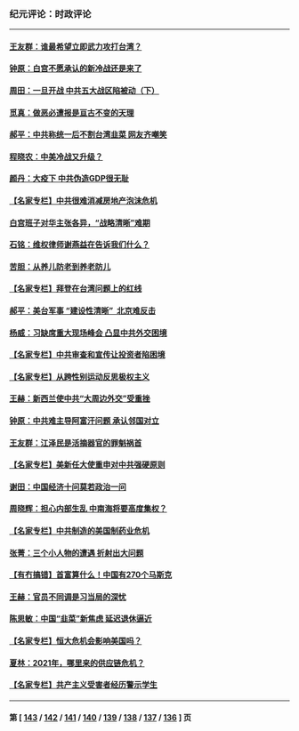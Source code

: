 ### 纪元评论：时政评论
---
#### [王友群：谁最希望立即武力攻打台湾？](../../pages/nsc1025/n13341804.md) 
#### [钟原：白宫不愿承认的新冷战还是来了](../../pages/nsc1025/n13341665.md) 
#### [周田：一旦开战 中共五大战区陷被动（下）](../../pages/nsc1025/n13339988.md) 
#### [觅真：做恶必遭报是亘古不变的天理](../../pages/nsc1025/n13341676.md) 
#### [郝平：中共称统一后不割台湾韭菜 网友齐嘲笑](../../pages/nsc1025/n13341556.md) 
#### [程晓农：中美冷战又升级？](../../pages/nsc1025/n13341534.md) 
#### [颜丹：大疫下 中共伪造GDP很无耻](../../pages/nsc1025/n13341570.md) 
#### [【名家专栏】中共很难消减房地产泡沫危机](../../pages/nsc1025/n13341018.md) 
#### [白宫班子对华主张各异，“战略清晰”难期](../../pages/nsc1025/n13341479.md) 
#### [石铭：维权律师谢燕益在告诉我们什么？](../../pages/nsc1025/n13341382.md) 
#### [苦胆：从养儿防老到养老防儿](../../pages/nsc1025/n13341339.md) 
#### [【名家专栏】拜登在台湾问题上的红线](../../pages/nsc1025/n13341012.md) 
#### [郝平：美台军事 “建设性清晰”  北京难反击](../../pages/nsc1025/n13340715.md) 
#### [杨威：习缺席重大现场峰会 凸显中共外交困境](../../pages/nsc1025/n13339837.md) 
#### [【名家专栏】中共审查和宣传让投资者陷困境](../../pages/nsc1025/n13339051.md) 
#### [【名家专栏】从跨性别运动反思极权主义](../../pages/nsc1025/n13339039.md) 
#### [王赫：新西兰使中共“大周边外交”受重挫](../../pages/nsc1025/n13337786.md) 
#### [钟原：中共难主导阿富汗问题 承认邻国对立](../../pages/nsc1025/n13337770.md) 
#### [王友群：江泽民是活摘器官的罪魁祸首](../../pages/nsc1025/n13336903.md) 
#### [【名家专栏】美新任大使重申对中共强硬原则](../../pages/nsc1025/n13336230.md) 
#### [谢田：中国经济十问莫若政治一问](../../pages/nsc1025/n13336726.md) 
#### [周晓辉：担心内部生乱 中南海将要高度集权？](../../pages/nsc1025/n13336700.md) 
#### [【名家专栏】中共制造的美国制药业危机](../../pages/nsc1025/n13336178.md) 
#### [张菁：三个小人物的遭遇 折射出大问题](../../pages/nsc1025/n13336672.md) 
#### [【有冇搞错】首富算什么！中国有270个马斯克](../../pages/nsc1025/n13334355.md) 
#### [王赫：官员不同调是习当局的深忧](../../pages/nsc1025/n13334818.md) 
#### [陈思敏：中国“韭菜”新焦虑 延迟退休逼近](../../pages/nsc1025/n13334205.md) 
#### [【名家专栏】恒大危机会影响美国吗？](../../pages/nsc1025/n13333440.md) 
#### [夏林：2021年，哪里来的供应链危机？](../../pages/nsc1025/n13334222.md) 
#### [【名家专栏】共产主义受害者经历警示学生](../../pages/nsc1025/n13333495.md) 

---
#### 第 [ [143](./143.md) / [142](./142.md) / [141](./141.md) / [140](./140.md) / [139](./139.md) / [138](./138.md) / [137](./137.md) / [136](./136.md) ] 页
